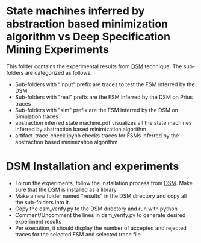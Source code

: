 # State machines inferred by abstraction based minimization algorithm vs Deep Specification Mining Experiments
This folder contains the experimental results from [DSM](https://github.com/kanghj/DSM) technique. The sub-folders are categorized as follows:
- Sub-folders with "input" prefix are traces to test the FSM inferred by the DSM
- Sub-folders with "real" prefix are the FSM inferred by the DSM on Prius traces
- Sub-folders with "sim" prefix are the FSM inferred by the DSM on Simulation traces
- abstraction inferred state machine.pdf visualizes all the state machines inferred by abstraction based minimization algorithm
- artifact-trace-check.ipynb checks traces for FSMs inferred by the abstraction based minimization algorithm

# DSM Installation and experiments
- To run the experiments, follow the installation process from [DSM](https://github.com/kanghj/DSM). Make sure that the DSM is installed as a library
- Make a new folder named "results" in the DSM directory and copy all the sub-folders into it.
- Copy the dsm_verify.py to the DSM directory and run with python
- Comment/Uncomment the lines in dsm_verify.py to generate desired experiment results
- Per execution, it should display the number of accepted and rejected traces for the selected FSM and selected trace file
